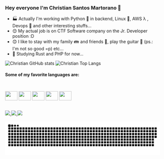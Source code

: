 ### Hey everyone I'm Christian Santos Martorano 🎸

- 🏭 Actually I'm working with Python 🐍 in backend, Linux 🐧, AWS λ , Devops 🔨 and other interesting stuffs...
- 😊 My actual job is on CTF Software company on the Jr. Developer position :D
- 😊 I like to stay with my family 👪 and friends 🤝, play the guitar 🎸 (ps.: I'm not so good =p) etc...
- 📒 Studying Rust and PHP for now...

![Christian GitHub stats](https://github-readme-stats.vercel.app/api?username=christianmartorano&show_icons=true&theme=tokyonight&count_private=true&include_all_commits=true)
![Christian Top Langs](https://github-readme-stats.vercel.app/api/top-langs/?username=christianmartorano&show_icons=true&theme=tokyonight&count_private=true&include_all_commits=true)

#### Some of my favorite languages are:

##
<div style="display: inline_block"><br>
  <img height="30" width="40" src="https://cdn.jsdelivr.net/gh/devicons/devicon/icons/ruby/ruby-original.svg" />
  <img height="30" width="40" src="https://cdn.jsdelivr.net/gh/devicons/devicon/icons/python/python-original.svg" />
  <img height="30" width="40" src="https://cdn.jsdelivr.net/gh/devicons/devicon/icons/bash/bash-original.svg" /> 
  <img height="30" width="40" src="https://cdn.jsdelivr.net/gh/devicons/devicon/icons/rust/rust-plain.svg" />  
  <img height="30" width="40" src="https://cdn.jsdelivr.net/gh/devicons/devicon/icons/php/php-original.svg" />
</div>

##

<div>
<a href="mailto:christiansmartorano@gmail.com"><img src="https://img.shields.io/badge/Gmail-D14836?style=for-the-badge&logo=gmail&logoColor=white" />
<a href="https://www.linkedin.com/in/christian-martorano-307860116"><img src="https://img.shields.io/badge/LinkedIn-0077B5?style=for-the-badge&logo=linkedin&logoColor=white" />
<a href="https://wa.me/5514991991105"><img src="https://img.shields.io/badge/WhatsApp-25D366?style=for-the-badge&logo=whatsapp&logoColor=white" />
</div>

<div style="display: inline_block"><br>
 <img align="center" src="https://github.com/christianmartorano/christianmartorano/blob/output/github-contribution-grid-snake-dark.svg?palette=github-dark" />
</div>

